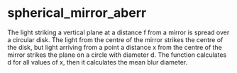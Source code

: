 # spherical_mirror_aberr
The light striking a vertical plane at a distance f from a mirror is spread over a circular disk. The light from the centre of the mirror strikes the centre of the disk, but light arriving from a point a distance x from the centre of the mirror strikes the plane on a circle with diameter d. The function calculates d for all values of x, then it calculates the mean blur diameter.
